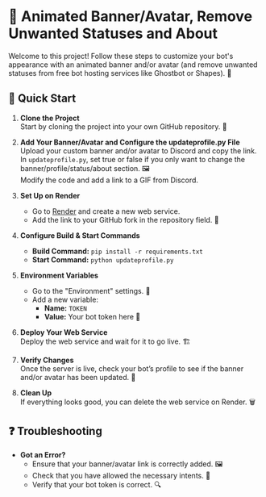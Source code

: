 # 🎨 Animated Banner/Avatar, Remove Unwanted Statuses and About

Welcome to this project! Follow these steps to customize your bot's appearance with an animated banner and/or avatar (and remove unwanted statuses from free bot hosting services like Ghostbot or Shapes). 🎉

## 🚀 Quick Start

1. **Clone the Project**  
   Start by cloning the project into your own GitHub repository. 🍴

2. **Add Your Banner/Avatar and Configure the updateprofile.py File**  
   Upload your custom banner and/or avatar to Discord and copy the link.  
   In `updateprofile.py`, set true or false if you only want to change the banner/profile/status/about section. 🖼️  
   Modify the code and add a link to a GIF from Discord.

4. **Set Up on Render**  
   - Go to [Render](https://render.com) and create a new web service.  
   - Add the link to your GitHub fork in the repository field. 🔗

5. **Configure Build & Start Commands**  
   - **Build Command:** `pip install -r requirements.txt`  
   - **Start Command:** `python updateprofile.py`

6. **Environment Variables**  
   - Go to the "Environment" settings. 🌿  
   - Add a new variable:  
     - **Name:** `TOKEN`  
     - **Value:** Your bot token here 🔑

7. **Deploy Your Web Service**  
   Deploy the web service and wait for it to go live. 🏗️

8. **Verify Changes**  
   Once the server is live, check your bot’s profile to see if the banner and/or avatar has been updated. 🎯

9. **Clean Up**  
   If everything looks good, you can delete the web service on Render. 🗑️

## ❓ Troubleshooting

- **Got an Error?**  
   - Ensure that your banner/avatar link is correctly added. 🖼️  
   - Check that you have allowed the necessary intents. 🔄  
   - Verify that your bot token is correct. 🔍
